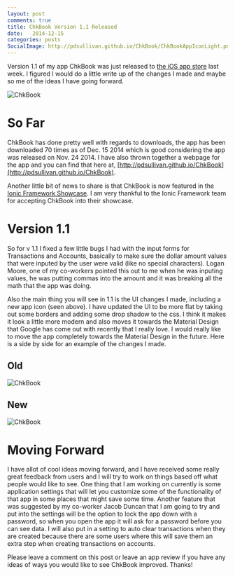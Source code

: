 ```yaml
---
layout: post
comments: true
title: ChkBook Version 1.1 Released
date:   2014-12-15
categories: posts
SocialImage: http://pdsullivan.github.io/ChkBook/ChkBookAppIconLight.png
---
```




Version 1.1 of my app ChkBook was just released to [the iOS app store](https://itunes.apple.com/us/app/chkbook/id927749479?ls=1&mt=8) last week. I figured I would do a little write up of the changes I made and maybe so me of the ideas I have going forward.

<div class="row ">
<img src="http://blog.pdsullivan.com/assets/icon340x340.png" class="img-responsive center-block" alt="ChkBook">
</div>


# So Far
ChkBook has done pretty well with regards to downloads, the app has been downloaded 70 times as of Dec. 15 2014 which is good considering the app was released on Nov. 24 2014. I have also thrown together a webpage for the app and you can find that here at, [http://pdsullivan.github.io/ChkBook](http://pdsullivan.github.io/ChkBook).

Another little bit of news to share is that ChkBook is now featured in the [Ionic Framework Showcase](http://showcase.ionicframework.com/app/3a5af329c3e98b0188ad). I am very thankful to the Ionic Framework team for accepting ChkBook into their showcase.

# Version 1.1
So for v 1.1 I fixed a few little bugs I had with the input forms for Transactions and Accounts, basically to make sure the dollar amount values that were inputed by the user were valid (like no special characters). Logan Moore, one of my co-workers pointed this out to me when he was inputing values, he was putting commas into the amount and it was breaking all the math that the app was doing.

Also the main thing you will see in 1.1 is the UI changes I made, including a new app icon (seen above). I have updated the UI to be more flat by taking out some borders and adding some drop shadow to the css. I think it makes it look a little more modern and also moves it towards the Material Design that Google has come out with recently that I really love. I would really like to move the app completely towards the Material Design in the future. Here is a side by side for an example of the changes I made.

<div class="row">
<div class="col-md-6">
<h2>
Old
</h2>
<img src="http://blog.pdsullivan.com/assets/chkBookOld.png" class="img-responsive center-block" alt="ChkBook">
</div>
<div class="col-md-6">
<h2>
New
</h2>

<img src="http://blog.pdsullivan.com/assets/chkBookNew.png" class="img-responsive center-block" alt="ChkBook">
</div>
</div>

# Moving Forward
I have allot of cool ideas moving forward, and I have received some really great feedback from users and I will try to work on things based off what people would like to see. One thing that I am working on currently is some application settings that will let you customize some of the functionality of that app in some places that might save some time. Another feature that was suggested by my co-worker Jacob Duncan that I am going to try and put into the settings will be the option to lock the app down with a password, so when you open the app it will ask for a password before you can see data. I will also put in a setting to auto clear transactions when they are created because there are some users where this will save them an extra step when creating transactions on accounts.

Please leave a comment on this post or leave an app review if you have any ideas of ways you would like to see ChkBook improved. Thanks!





